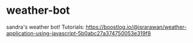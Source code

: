 # weather-bot
sandra's weather bot!
Tutorials: https://boostlog.io/@israrawan/weather-application-using-javascript-5b0abc27a374750053e319f8
          
